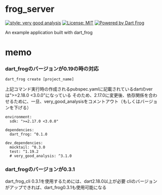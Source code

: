 # frog_server

[![style: very good analysis][very_good_analysis_badge]][very_good_analysis_link]
[![License: MIT][license_badge]][license_link]
[![Powered by Dart Frog](https://img.shields.io/endpoint?url=https://tinyurl.com/dartfrog-badge)](https://dartfrog.vgv.dev)

An example application built with dart_frog

[license_badge]: https://img.shields.io/badge/license-MIT-blue.svg
[license_link]: https://opensource.org/licenses/MIT
[very_good_analysis_badge]: https://img.shields.io/badge/style-very_good_analysis-B22C89.svg
[very_good_analysis_link]: https://pub.dev/packages/very_good_analysis



# memo

### dart_frogのバージョンが0.19の時の対応

```
dart_frog create [project_name]
```
上記コマンド実行時の作成されるpubspec.yamlに記載されているdartのverは">=2.18.0 <3.0.0"になっている
そのため、2.17.0に変更後、依存関係を合わせるために、一旦、very_good_analysisをコメントアウト（もしくはバージョンを下げる）

```
environment:
  sdk: ">=2.17.0 <3.0.0"

dependencies:
  dart_frog: ^0.1.0

dev_dependencies:
  mocktail: ^0.3.0
  test: ^1.19.2
  # very_good_analysis: ^3.1.0
```


### dart_frogのバージョンが0.3.1

dart_frog_cli 0.3.1を使用するためには、dart2.18.0以上が必要
cliのバージョンがアップできれば、dart_frog0.3.1も使用可能になる
